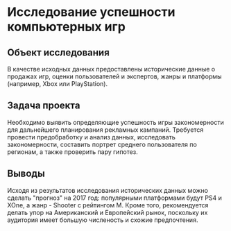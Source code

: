 # Исследование успешности компьютерных игр

## Объект исследования 

В качестве исходных данных предоставлены исторические данные о продажах игр, оценки пользователей и экспертов, жанры и платформы (например, Xbox или PlayStation). 

## Задача проекта

Необходимо выявить определяющие успешность игры закономерности для дальнейшего планирования рекламных кампаний. Требуется провести предобработку и анализ данных, исследовать закономерности, составить портрет среднего пользователя по регионам, а также проверить пару гипотез.

## Выводы

Исходя из результатов исследования исторических данных можно сделать "прогноз" на 2017 год: популярными платформами будут PS4 и XOne, а жанр - Shooter с рейтингом M. Кроме того, рекомендуется делать упор на Американский и Европейский рынок, поскольку их аудитория имеет большую численость и схожие предпочтения.
